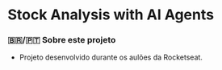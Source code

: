 <h1> Stock Analysis with AI Agents </h1> 

### 🇧🇷/🇵🇹 Sobre este projeto
- Projeto desenvolvido durante os aulões da Rocketseat.